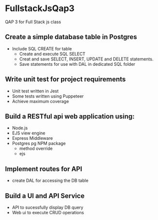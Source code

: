 # FullstackJsQap3

QAP 3 for Full Stack js class

## Create a simple database table in Postgres

- Include SQL CREATE for table
  - Create and execute SQL SELECT
  - Creat and save SELECT, INSERT, UPDATE and DELETE statements.
  - Save statements for use with DAL in dedicated SQL folder

## Write unit test for project requirements

- Unit test written in Jest
- Some tests written using Puppeteer
- Achieve maximum coverage

## Build a RESTful api web application using:

- Node.js
- EJS view engine
- Express Middleware
- Postgres pg NPM package
  - method override
  - ejs

## Implement routes for API

- create DAL for accessing the DB table

## Build a UI and API Service

- API to sucessfully display DB query
- Web ui to execute CRUD operations
